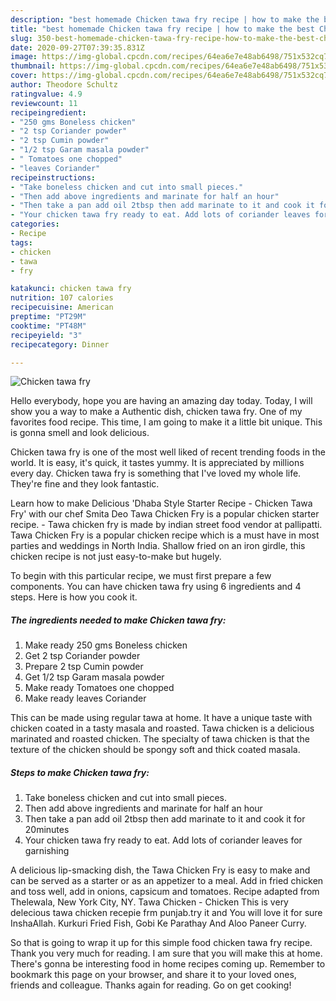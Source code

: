 ```yaml
---
description: "best homemade Chicken tawa fry recipe | how to make the best Chicken tawa fry"
title: "best homemade Chicken tawa fry recipe | how to make the best Chicken tawa fry"
slug: 350-best-homemade-chicken-tawa-fry-recipe-how-to-make-the-best-chicken-tawa-fry
date: 2020-09-27T07:39:35.831Z
image: https://img-global.cpcdn.com/recipes/64ea6e7e48ab6498/751x532cq70/chicken-tawa-fry-recipe-main-photo.jpg
thumbnail: https://img-global.cpcdn.com/recipes/64ea6e7e48ab6498/751x532cq70/chicken-tawa-fry-recipe-main-photo.jpg
cover: https://img-global.cpcdn.com/recipes/64ea6e7e48ab6498/751x532cq70/chicken-tawa-fry-recipe-main-photo.jpg
author: Theodore Schultz
ratingvalue: 4.9
reviewcount: 11
recipeingredient:
- "250 gms Boneless chicken"
- "2 tsp Coriander powder"
- "2 tsp Cumin powder"
- "1/2 tsp Garam masala powder"
- " Tomatoes one chopped"
- "leaves Coriander"
recipeinstructions:
- "Take boneless chicken and cut into small pieces."
- "Then add above ingredients and marinate for half an hour"
- "Then take a pan add oil 2tbsp then add marinate to it and cook it for 20minutes"
- "Your chicken tawa fry ready to eat. Add lots of coriander leaves for garnishing"
categories:
- Recipe
tags:
- chicken
- tawa
- fry

katakunci: chicken tawa fry 
nutrition: 107 calories
recipecuisine: American
preptime: "PT29M"
cooktime: "PT48M"
recipeyield: "3"
recipecategory: Dinner

---
```



![Chicken tawa fry](https://img-global.cpcdn.com/recipes/64ea6e7e48ab6498/751x532cq70/chicken-tawa-fry-recipe-main-photo.jpg)

Hello everybody, hope you are having an amazing day today. Today, I will show you a way to make a Authentic dish, chicken tawa fry. One of my favorites food recipe. This time, I am going to make it a little bit unique. This is gonna smell and look delicious.

Chicken tawa fry is one of the most well liked of recent trending foods in the world. It is easy, it's quick, it tastes yummy. It is appreciated by millions every day. Chicken tawa fry is something that I've loved my whole life. They're fine and they look fantastic.

Learn how to make Delicious &#39;Dhaba Style Starter Recipe - Chicken Tawa Fry&#39; with our chef Smita Deo Tawa Chicken Fry is a popular chicken starter recipe. - Tawa chicken fry is made by indian street food vendor at pallipatti. Tawa Chicken Fry is a popular chicken recipe which is a must have in most parties and weddings in North India. Shallow fried on an iron girdle, this chicken recipe is not just easy-to-make but hugely.


To begin with this particular recipe, we must first prepare a few components. You can have chicken tawa fry using 6 ingredients and 4 steps. Here is how you cook it.

<!--inarticleads1-->

##### The ingredients needed to make Chicken tawa fry:

1. Make ready 250 gms Boneless chicken
1. Get 2 tsp Coriander powder
1. Prepare 2 tsp Cumin powder
1. Get 1/2 tsp Garam masala powder
1. Make ready  Tomatoes one chopped
1. Make ready leaves Coriander


This can be made using regular tawa at home. It have a unique taste with chicken coated in a tasty masala and roasted. Tawa chicken is a delicious marinated and roasted chicken. The specialty of tawa chicken is that the texture of the chicken should be spongy soft and thick coated masala. 

<!--inarticleads2-->

##### Steps to make Chicken tawa fry:

1. Take boneless chicken and cut into small pieces.
1. Then add above ingredients and marinate for half an hour
1. Then take a pan add oil 2tbsp then add marinate to it and cook it for 20minutes
1. Your chicken tawa fry ready to eat. Add lots of coriander leaves for garnishing


A delicious lip-smacking dish, the Tawa Chicken Fry is easy to make and can be served as a starter or as an appetizer to a meal. Add in fried chicken and toss well, add in onions, capsicum and tomatoes. Recipe adapted from Thelewala, New York City, NY. Tawa Chicken - Chicken This is very delecious tawa chicken recepie frm punjab.try it and You will love it for sure InshaAllah. Kurkuri Fried Fish, Gobi Ke Parathay And Aloo Paneer Curry. 

So that is going to wrap it up for this simple food chicken tawa fry recipe. Thank you very much for reading. I am sure that you will make this at home. There's gonna be interesting food in home recipes coming up. Remember to bookmark this page on your browser, and share it to your loved ones, friends and colleague. Thanks again for reading. Go on get cooking!
